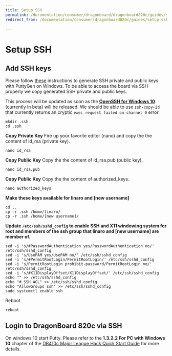 ```yaml
---
title: Setup SSH
permalink: /documentation/consumer/dragonboard/dragonboard820c/guides/setup-ssh.md.html
redirect_from: /documentation/consumer/dragonboard820c/guides/setup-ssh.md.html

---
```

# Setup SSH

## Add SSH keys
Please follow [these](https://www.ssh.com/ssh/putty/windows/puttygen) instructions to generate SSH private and public keys with PuttyGen on Windows.
To be able to access the board via SSH properly we copy generated SSH private and public keys.

This process will be updated as soon as the **[OpenSSH for Windows 10](https://blogs.msdn.microsoft.com/powershell/2017/12/15/using-the-openssh-beta-in-windows-10-fall-creators-update-and-windows-server-1709/)** (currently in beta) will be released. We should be able to use ```ssh-copy-id``` that currently returns an cryptic ```exec request failed on channel 0``` error.

```shell
mkdir .ssh
cd .ssh
```

**Copy Private Key**
Fire up your favorite editor (nano) and copy the the content of id_rsa (private key).

```shell
nano id_rsa
```

**Copy Public Key**
Copy the the content of id_rsa.pub (public key).

```shell
nano id_rsa.pub
```

**Copy Public Key**
Copy the the content of authorized_keys.

```shell
nano authorized_keys
```

**Make these keys available for linaro and [new username]**

```shell
cd ..
cp -r .ssh /home/linaro/
cp -r .ssh /home/[new username]/
```

**Update ```/etc/ssh/sshd_config``` to enable SSH and X11 windowing system for root and members of the ssh group that linaro and [new username] are member of.**

```shell
sed -i 's/#PasswordAuthentication yes/PasswordAuthentication no/' /etc/ssh/sshd_config
sed -i 's/UsePAM yes/UsePAM no/' /etc/ssh/sshd_config
sed -i 's/#PermitRootLogin/PermitRootLogin/' /etc/ssh/sshd_config
sed -i 's/PermitRootLogin prohibit-password/PermitRootLogin no/' /etc/ssh/sshd_config
sed -i 's/#X11DisplayOffset/X11DisplayOffset/' /etc/ssh/sshd_config
echo "" >> /etc/ssh/sshd_config
echo "# SSH ACL" >> /etc/ssh/sshd_config
echo "AllowGroups ssh" >> /etc/ssh/sshd_config
sudo systemctl enable ssh
```

Reboot

```shell
reboot
```

## Login to DragonBoard 820c via SSH
On windows 10 start Putty. Please refer to the **1.3.2.2 For PC with Windows 10** chapter of the [DB410c Major League Hack Quick Start Guide](https://developer.qualcomm.com/download/db410c/mlh-quick-start-guide.pdf) for more details.
